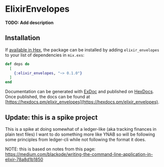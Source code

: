 # ElixirEnvelopes

**TODO: Add description**

## Installation

If [available in Hex](https://hex.pm/docs/publish), the package can be installed
by adding `elixir_envelopes` to your list of dependencies in `mix.exs`:

```elixir
def deps do
  [
    {:elixir_envelopes, "~> 0.1.0"}
  ]
end
```

Documentation can be generated with [ExDoc](https://github.com/elixir-lang/ex_doc)
and published on [HexDocs](https://hexdocs.pm). Once published, the docs can
be found at [https://hexdocs.pm/elixir_envelopes](https://hexdocs.pm/elixir_envelopes).

## Update: this is a spike project

This is a spike at doing somewhat of a ledger-like (aka tracking finances in plain text files) I want to do something more like YNAB so will be following some principles from ledger-cli while not following the format it does.

NOTE: this is based on notes from this page: https://medium.com/blackode/writing-the-command-line-application-in-elixir-78a8d1b1850
